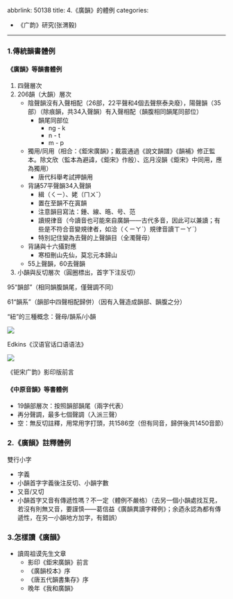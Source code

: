 abbrlink: 50138
title: 4.《廣韻》的體例
categories:
  - 《广韵》研究(张渭毅)
---
### 1.傳統韻書體例

#### 《廣韻》等韻書體例

1. 四聲層次
2. 206韻（大韻）層次
	- 陰聲韻沒有入聲相配（26部，22平聲和4個去聲祭泰夬廢），陽聲韻（35部）（除痕韻，共34入聲韻）有入聲相配（韻腹相同韻尾同部位）
		- 韻尾同部位
			- ng - k
			- n - t
			- m - p
	- 獨用/同用（相合：《鉅宋廣韻》；戴震通過《說文韻譜》《韻補》修正監本。除文欣（監本為避諱，《鉅宋》作殷）、迄月沒韻《鉅宋》中同用，應為獨用）
		- 唐代科舉考試押韻用
	- 背誦57平聲韻34入聲韻
		- 緝（ㄑㄧ）、姥（ㄇㄨˇ）
		- 置在至韻不在寘韻
		- 注意韻目寫法：鍾、線、晧、号、范
		- 讀規律音（今讀音也可能來自廣韻——古代多音，因此可以兼讀；有些是不符合音變規律者，如洽（ㄑㄧㄚˋ）規律音讀ㄒㄧㄚˊ）
		- 特別記住變為去聲的上聲韻目（全濁聲母）
	- 背誦與十六攝對應
		- 寒桓刪山先仙，莫忘元本歸山
	- 55上聲韻，60去聲韻
1. 小韻與反切層次（圓圈標出，首字下注反切）

95“韻部”（相同韻腹韻尾，僅聲調不同）

61“韻系”（韻部中四聲相配歸併）（因有入聲造成韻部、韻腹之分）

“紐”的三種概念：聲母/韻系/小韻

![](001.jpg)

Edkins《汉语官话口语语法》

![](002.png)

《钜宋广韵》影印版前言

#### 《中原音韻》等書體例

- 19韻部層次：按照韻部韻尾（兩字代表）
- 再分聲調，最多七個聲調（入派三聲）
- 空：無反切註釋，用常用字打頭，共1586空（但有同音，歸併後共1450音節）

### 2.《廣韻》註釋體例

雙行小字

- 字義
- 小韻首字字義後注反切、小韻字數
- 又音/又切
- 小韻首字又音有傳遞性嗎？不一定（體例不嚴格）（去另一個小韻處找互見，若沒有則無又音，要謹慎——葛信益《廣韻異讀字釋例》；余迺永認為都有傳遞性，在另一小韻地方加字，有錯誤）

### 3.怎樣讀《廣韻》

- 讀周祖谟先生文章
	- 影印《鉅宋廣韻》前言
	- 《廣韻校本》序
	- 《唐五代韻書集存》序
	- 晚年《我和廣韻》
